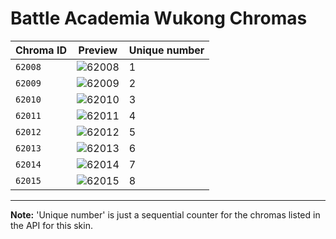 # Battle Academia Wukong Chromas

| Chroma ID | Preview | Unique number |
|---|---|---|
| `62008` | ![62008](https://raw.communitydragon.org/latest/plugins/rcp-be-lol-game-data/global/default/v1/champion-chroma-images/62/62008.png) | 1 |
| `62009` | ![62009](https://raw.communitydragon.org/latest/plugins/rcp-be-lol-game-data/global/default/v1/champion-chroma-images/62/62009.png) | 2 |
| `62010` | ![62010](https://raw.communitydragon.org/latest/plugins/rcp-be-lol-game-data/global/default/v1/champion-chroma-images/62/62010.png) | 3 |
| `62011` | ![62011](https://raw.communitydragon.org/latest/plugins/rcp-be-lol-game-data/global/default/v1/champion-chroma-images/62/62011.png) | 4 |
| `62012` | ![62012](https://raw.communitydragon.org/latest/plugins/rcp-be-lol-game-data/global/default/v1/champion-chroma-images/62/62012.png) | 5 |
| `62013` | ![62013](https://raw.communitydragon.org/latest/plugins/rcp-be-lol-game-data/global/default/v1/champion-chroma-images/62/62013.png) | 6 |
| `62014` | ![62014](https://raw.communitydragon.org/latest/plugins/rcp-be-lol-game-data/global/default/v1/champion-chroma-images/62/62014.png) | 7 |
| `62015` | ![62015](https://raw.communitydragon.org/latest/plugins/rcp-be-lol-game-data/global/default/v1/champion-chroma-images/62/62015.png) | 8 |

---

**Note:** 'Unique number' is just a sequential counter for the chromas listed in the API for this skin.